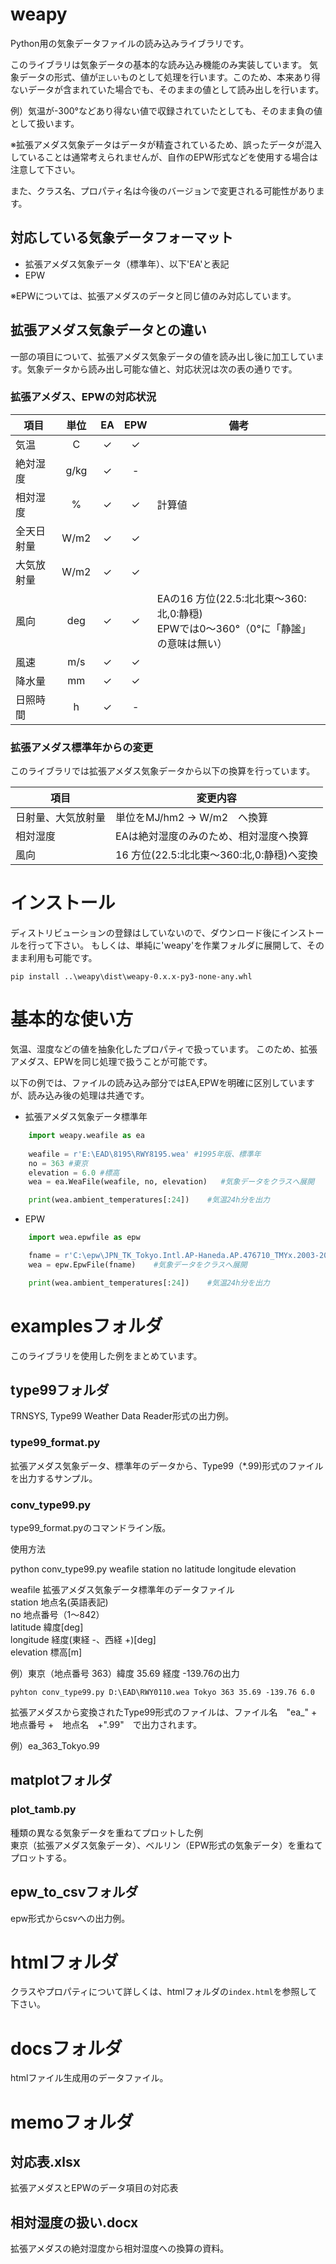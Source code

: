 # weapy
Python用の気象データファイルの読み込みライブラリです。

このライブラリは気象データの基本的な読み込み機能のみ実装しています。
気象データの形式、値が`正しい`ものとして処理を行います。このため、本来あり得ないデータが含まれていた場合でも、そのままの値として読み出しを行います。

例）気温が-300°などあり得ない値で収録されていたとしても、そのまま負の値として扱います。

※拡張アメダス気象データはデータが精査されているため、誤ったデータが混入していることは通常考えられませんが、自作のEPW形式などを使用する場合は注意して下さい。

また、クラス名、プロパティ名は今後のバージョンで変更される可能性があります。

## 対応している気象データフォーマット
* 拡張アメダス気象データ（標準年）、以下'EA'と表記
* EPW

※EPWについては、拡張アメダスのデータと同じ値のみ対応しています。


## 拡張アメダス気象データとの違い

一部の項目について、拡張アメダス気象データの値を読み出し後に加工しています。気象データから読み出し可能な値と、対応状況は次の表の通りです。

### 拡張アメダス、EPWの対応状況

|項目	    |単位	|EA    |EPW	|備考|
|-----------| :--: | :--: | :--: |--|
|気温	|C	|✓	|✓	|
|絶対湿度	|g/kg	|✓	|-	|
|相対湿度	|%	|✓	|✓	|計算値
|全天日射量	|W/m2	|✓	|✓	|
|大気放射量	|W/m2	|✓	|✓	|
|風向	|deg	|✓	|✓	|EAの16 方位(22.5:北北東～360:北,0:静穏)<br>EPWでは0～360°（0°に「静謐」の意味は無い）
|風速	|m/s	|✓	|✓	|
|降水量	|mm	|✓	|✓	|
|日照時間	|h	|✓	|-	|


### 拡張アメダス標準年からの変更
このライブラリでは拡張アメダス気象データから以下の換算を行っています。

|項目	|変更内容|
|-------|-------|
|日射量、大気放射量 |単位をMJ/hm2 -> W/m2　へ換算
|相対湿度   |EAは絶対湿度のみのため、相対湿度へ換算
|風向   |16 方位(22.5:北北東～360:北,0:静穏)へ変換|


# インストール

ディストリビューションの登録はしていないので、ダウンロード後にインストールを行って下さい。
もしくは、単純に'weapy'を作業フォルダに展開して、そのまま利用も可能です。

```
pip install ..\weapy\dist\weapy-0.x.x-py3-none-any.whl
```

# 基本的な使い方

気温、湿度などの値を抽象化したプロパティで扱っています。
このため、拡張アメダス、EPWを同じ処理で扱うことが可能です。

以下の例では、ファイルの読み込み部分ではEA,EPWを明確に区別していますが、読み込み後の処理は共通です。

* 拡張アメダス気象データ標準年
```python
    import weapy.weafile as ea
    
    weafile = r'E:\EAD\8195\RWY8195.wea' #1995年版、標準年
    no = 363 #東京
    elevation = 6.0 #標高
    wea = ea.WeaFile(weafile, no, elevation)   #気象データをクラスへ展開

    print(wea.ambient_temperatures[:24])    #気温24h分を出力

```

* EPW
```python
    import wea.epwfile as epw

    fname = r'C:\epw\JPN_TK_Tokyo.Intl.AP-Haneda.AP.476710_TMYx.2003-2017.epw'
    wea = epw.EpwFile(fname)    #気象データをクラスへ展開

    print(wea.ambient_temperatures[:24])    #気温24h分を出力
```

# examplesフォルダ
このライブラリを使用した例をまとめています。

## type99フォルダ
TRNSYS, Type99 Weather Data Reader形式の出力例。<br>

### type99_format.py
拡張アメダス気象データ、標準年のデータから、Type99（*.99)形式のファイルを出力するサンプル。

### conv_type99.py
type99_format.pyのコマンドライン版。

使用方法<br>

python conv_type99.py weafile station no latitude longitude elevation

weafile 拡張アメダス気象データ標準年のデータファイル<br>
station 地点名(英語表記)<br>
no      地点番号（1～842）<br>
latitude    緯度[deg]<br>
longitude   経度(東経 -、西経 +)[deg]<br>
elevation   標高[m]<br>

例）東京（地点番号 363）緯度 35.69 経度 -139.76の出力

```
pyhton conv_type99.py D:\EAD\RWY0110.wea Tokyo 363 35.69 -139.76 6.0
```

拡張アメダスから変換されたType99形式のファイルは、ファイル名　"ea_" + 地点番号 +　地点名　+".99"　で出力されます。

例）ea_363_Tokyo.99


## matplotフォルダ
### plot_tamb.py
種類の異なる気象データを重ねてプロットした例<br>
東京（拡張アメダス気象データ）、ベルリン（EPW形式の気象データ）を重ねてプロットする。


## epw_to_csvフォルダ
epw形式からcsvへの出力例。

# htmlフォルダ

クラスやプロパティについて詳しくは、htmlフォルダの`index.html`を参照して下さい。


# docsフォルダ
htmlファイル生成用のデータファイル。

# memoフォルダ

## 対応表.xlsx
拡張アメダスとEPWのデータ項目の対応表

## 相対湿度の扱い.docx
拡張アメダスの絶対湿度から相対湿度への換算の資料。
